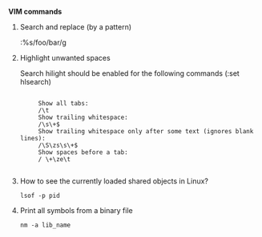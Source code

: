 **VIM commands**

1. Search and replace (by a pattern)
   
   :%s/foo/bar/g

2. Highlight unwanted spaces

    Search hilight should be enabled for the following commands (:set hlsearch)
    <pre><code>
        Show all tabs:
        /\t
        Show trailing whitespace:
        /\s\+$
        Show trailing whitespace only after some text (ignores blank lines):
        /\S\zs\s\+$
        Show spaces before a tab:
        / \+\ze\t
    </code></pre>

3. How to see the currently loaded shared objects in Linux?
   
   <pre><code>lsof -p pid</code></pre>

4. Print all symbols from a binary file
   
   <pre><code>nm -a lib_name</code></pre>
